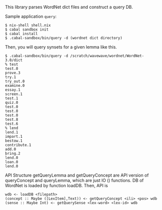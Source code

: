 This library parses WordNet dict files and construct a query DB.

Sample application `query`:
```
$ nix-shell shell.nix
$ cabal sandbox init
$ cabal install
$ .cabal-sandbox/bin/query -d (wordnet dict directory)
```

Then, you will query synsets for a given lemma like this.
```
$ .cabal-sandbox/bin/query -d /scratch/wavewave/wordnet/WordNet-3.0/dict
% test
test.0
prove.3
try.1
try_out.0
examine.0
essay.1
screen.1
test.1
quiz.0
test.0
test.0
test.0
test.8
test.6
% lend
lend.1
impart.1
bestow.1
contribute.1
add.0
bring.2
lend.0
loan.0
lend.0
```

API Structure
getQueryLemma and getQueryConcept are API version of queryConcept and queryLemma,
which are just IO () functions.
DB of WordNet is loaded by function loadDB. Then, API is
```
wdb <- loadDB <filepath>
(concept :: Maybe ([LexItem],Text)) <- getQueryConcept <ili> <pos> wdb
(sense :: Maybe Int) <- getQuerySense <lex-word> <lex-id> wdb
```